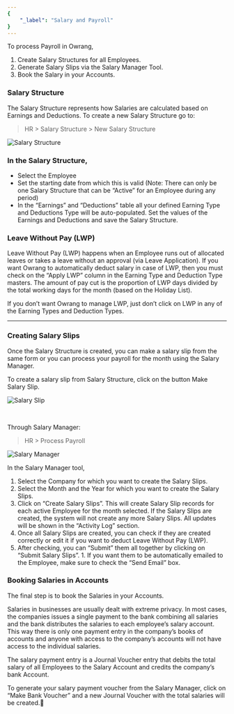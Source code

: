 ```yaml
---
{
	"_label": "Salary and Payroll"
}
---
```

To process Payroll in Owrang,

1. Create Salary Structures for all Employees.
1. Generate Salary Slips via the Salary Manager Tool.
1. Book the Salary in your Accounts.

### Salary Structure

The Salary Structure represents how Salaries are calculated based on Earnings and Deductions. To create a new Salary Structure go to:

> HR > Salary Structure > New Salary Structure


![Salary Structure](img/salary-structure.png)


### In the Salary Structure,

- Select the Employee
- Set the starting date from which this is valid (Note: There can only be one Salary Structure that can be “Active” for an Employee during any period)
- In the “Earnings” and “Deductions” table all your defined Earning Type and Deductions Type will be auto-populated. Set the values of the Earnings and Deductions and save the Salary Structure.

### Leave Without Pay (LWP)

Leave Without Pay (LWP) happens when an Employee runs out of allocated leaves or takes a leave without an approval (via Leave Application). If you want Owrang to automatically deduct salary in case of LWP, then you must check on the “Apply LWP” column in the Earning Type and Deduction Type masters. The amount of pay cut is the proportion of LWP days divided by the total working days for the month (based on the Holiday List).

If you don’t want Owrang to manage LWP, just don’t click on LWP in any of the Earning Types and Deduction Types.

---

### Creating Salary Slips

Once the Salary Structure is created, you can make a salary slip from the same form or you can process your payroll for the month using the Salary Manager.

To create a salary slip from Salary Structure, click on the button Make Salary Slip.


![Salary Slip](img/salary-slip-1.png)

<br>


Through Salary Manager:

> HR > Process Payroll


![Salary Manager](img/salary-manager.png)



In the Salary Manager tool,

1. Select the Company for which you want to create the Salary Slips.
1. Select the Month and the Year for which you want to create the Salary Slips.
1. Click on “Create Salary Slips”. This will create Salary Slip records for each active Employee for the month selected. If the Salary Slips are created, the system will not create any more Salary Slips. All updates will be shown in the “Activity Log” section.
1. Once all Salary Slips are created, you can check if they are created correctly or edit it if you want to deduct Leave Without Pay (LWP).
1. After checking, you can “Submit” them all together by clicking on “Submit Salary Slips”. 1. If you want them to be automatically emailed to the Employee, make sure to check the “Send Email” box.

### Booking Salaries in Accounts

The final step is to book the Salaries in your Accounts. 

Salaries in businesses are usually dealt with extreme privacy. In most cases, the companies issues a single payment to the bank combining all salaries and the bank distributes the salaries to each employee’s salary account. This way there is only one payment entry in the company’s books of accounts and anyone with access to the company’s accounts will not have access to the individual salaries.

The salary payment entry is a Journal Voucher entry that debits the total salary of all Employees to the Salary Account and credits the company’s bank Account.

To generate your salary payment voucher from the Salary Manager, click on “Make Bank Voucher” and a new Journal Voucher with the total salaries will be created.